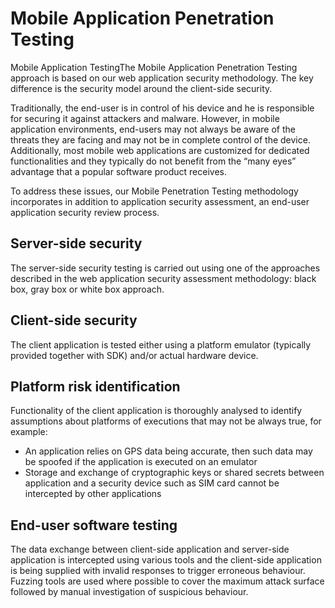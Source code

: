 # Mobile Application Penetration Testing

Mobile Application TestingThe Mobile Application Penetration Testing  approach is based on our web application security methodology. The key difference is the security model around the client-side security.

Traditionally, the end-user is in control of his device and he is responsible for securing it against attackers and malware.  However, in mobile application environments, end-users may not always be aware of the threats they are facing and may not be in complete control of the device. Additionally, most mobile web applications are customized for dedicated functionalities and they typically do not benefit from the “many eyes” advantage that a popular software product receives.

To address these issues, our Mobile Penetration Testing methodology incorporates in addition to application security assessment, an end-user application security review process.
## Server-side security

The server-side security testing is carried out using one of the approaches described in the web application security assessment methodology: black box, gray box or white box approach.
## Client-side security

The client application is tested either using a platform emulator (typically provided together with SDK) and/or actual hardware device.
## Platform risk identification

Functionality of the client application is thoroughly analysed to identify assumptions about platforms of executions that may not be always true, for example:

- An application relies on GPS data being accurate, then such data may be spoofed if the application is executed on an emulator
- Storage and exchange of cryptographic keys or shared secrets between application and a security device such as SIM card cannot be intercepted by other applications

## End-user software testing

The data exchange between client-side application and server-side application is intercepted using various tools and the client-side application is being supplied with invalid responses to trigger erroneous behaviour. Fuzzing tools are used where possible to cover the maximum attack surface followed by manual investigation of suspicious behaviour.
